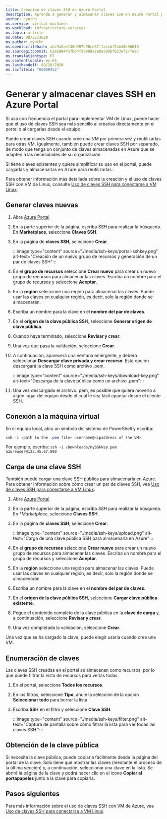 ```yaml
---
title: Creación de claves SSH en Azure Portal
description: Aprenda a generar y almacenar claves SSH en Azure Portal para conectar las VM de Linux.
author: cynthn
ms.service: virtual-machines
ms.workload: infrastructure-services
ms.topic: article
ms.date: 08/25/2020
ms.author: cynthn
ms.openlocfilehash: abc9a2ae130d987c90ce87ffaecbf2bb44b06010
ms.sourcegitcommit: 62e1884457b64fd798da8ada59dbf623ef27fe97
ms.translationtype: HT
ms.contentlocale: es-ES
ms.lasthandoff: 08/26/2020
ms.locfileid: "88929452"
---
```

# <a name="generate-and-store-ssh-keys-in-the-azure-portal"></a>Generar y almacenar claves SSH en Azure Portal

Si usa con frecuencia el portal para implementar VM de Linux, puede hacer que el uso de claves SSH sea más sencillo al crearlas directamente en el portal o al cargarlas desde el equipo.

Puede crear claves SSH cuando cree una VM por primera vez y reutilizarlas para otras VM. Igualmente, también puede crear claves SSH por separado, de modo que tenga un conjunto de claves almacenadas en Azure que se adapten a las necesidades de su organización. 

Si tiene claves existentes y quiere simplificar su uso en el portal, puede cargarlas y almacenarlas en Azure para reutilizarlas.

Para obtener información más detallada sobre la creación y el uso de claves SSH con VM de Linux, consulte [Uso de claves SSH para conectarse a VM Linux](./linux/ssh-from-windows.md).

## <a name="generate-new-keys"></a>Generar claves nuevas

1. Abra [Azure Portal](https://portal.azure.com).

1. En la parte superior de la página, escriba *SSH* para realizar la búsqueda. En **Marketplace**, seleccione **Claves SSH**.

1. En la página de **claves SSH**, seleccione **Crear**.

   :::image type="content" source="./media/ssh-keys/portal-sshkey.png" alt-text="Creación de un nuevo grupo de recursos y generación de un par de claves SSH":::

1. En el **grupo de recursos** seleccione **Crear nuevo** para crear un nuevo grupo de recursos para almacenar las claves. Escriba un nombre para el grupo de recursos y seleccione **Aceptar**.

1. En la **región** seleccione una región para almacenar las claves. Puede usar las claves en cualquier región, es decir, solo la región donde se almacenarán.

1. Escriba un nombre para la clave en el **nombre del par de claves**.

1. En el **origen de la clave pública SSH**, seleccione **Generar origen de clave pública**. 

1. Cuando haya terminado, seleccione **Revisar y crear**.

1. Una vez que pasa la validación, seleccione **Crear**.

1. A continuación, aparecerá una ventana emergente, y deberá seleccionar **Descargar clave privada y crear recurso**. Esta opción descargará la clave SSH como archivo .pem.

   :::image type="content" source="./media/ssh-keys/download-key.png" alt-text="Descarga de la clave pública como un archivo .pem":::

1. Una vez descargado el archivo. pem, es posible que quiera moverlo a algún lugar del equipo desde el cual le sea fácil apuntar desde el cliente SSH.


## <a name="connect-to-the-vm"></a>Conexión a la máquina virtual

En el equipo local, abra un símbolo del sistema de PowerShell y escriba:

```powershell
ssh -i <path to the .pem file> username@<ipaddress of the VM>
```

Por ejemplo, escriba: `ssh -i /Downloads/mySSHKey.pem azureuser@123.45.67.890`


## <a name="upload-an-ssh-key"></a>Carga de una clave SSH

También puede cargar una clave SSH pública para almacenarla en Azure. Para obtener información sobre cómo crear un par de claves SSH, vea [Uso de claves SSH para conectarse a VM Linux](./linux/ssh-from-windows.md).

1. Abra [Azure Portal](https://portal.azure.com).

1. En la parte superior de la página, escriba *SSH* para realizar la búsqueda. En **Marketplace*, seleccione **Claves SSH**.

1. En la página de **claves SSH**, seleccione **Crear**.

   :::image type="content" source="./media/ssh-keys/upload.png" alt-text="Carga de una clave pública SSH para almacenarla en Azure":::

1. En el **grupo de recursos** seleccione **Crear nuevo** para crear un nuevo grupo de recursos para almacenar las claves. Escriba un nombre para el grupo de recursos y seleccione **Aceptar**.

1. En la **región** seleccione una región para almacenar las claves. Puede usar las claves en cualquier región, es decir, solo la región donde se almacenarán.

1. Escriba un nombre para la clave en el **nombre del par de claves**.

1. En el **origen de la clave pública SSH**, seleccione **Cargar clave pública existente**. 

1. Pegue el contenido completo de la clave pública en la **clave de carga** y, a continuación, seleccione **Revisar y crear**.

1. Una vez completada la validación, seleccione **Crear**. 

Una vez que se ha cargado la clave, puede elegir usarla cuando cree una VM.

## <a name="list-keys"></a>Enumeración de claves

Las claves SSH creadas en el portal se almacenan como recursos, por lo que puede filtrar la vista de recursos para verlas todas.

1. En el portal, seleccione **Todos los recursos**.
1. En los filtros, seleccione **Tipo**, anule la selección de la opción **Seleccionar todo** para borrar la lista.
1. Escriba **SSH** en el filtro y seleccione **Clave SSH**.

   :::image type="content" source="./media/ssh-keys/filter.png" alt-text="Captura de pantalla sobre cómo filtrar la lista para ver todas las claves SSH.":::

## <a name="get-the-public-key"></a>Obtención de la clave pública

Si necesita la clave pública, puede copiarla fácilmente desde la página del portal de la clave. Solo tiene que mostrar las claves (mediante el proceso de la última sección) y, a continuación, seleccionar una clave en la lista. Se abrirá la página de la clave y podrá hacer clic en el icono **Copiar al portapapeles** junto a la clave para copiarla.

## <a name="next-steps"></a>Pasos siguientes

Para más información sobre el uso de claves SSH con VM de Azure, vea [Uso de claves SSH para conectarse a VM Linux](./linux/ssh-from-windows.md).
